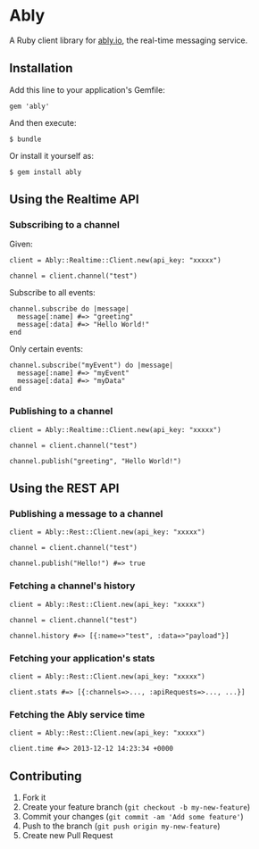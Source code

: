 # Ably

A Ruby client library for [ably.io](https://ably.io), the real-time messaging service.

## Installation

Add this line to your application's Gemfile:

    gem 'ably'

And then execute:

    $ bundle

Or install it yourself as:

    $ gem install ably

## Using the Realtime API

### Subscribing to a channel

Given:

```
client = Ably::Realtime::Client.new(api_key: "xxxxx")

channel = client.channel("test")
```

Subscribe to all events:

```
channel.subscribe do |message|
  message[:name] #=> "greeting"
  message[:data] #=> "Hello World!"
end
```

Only certain events:

```
channel.subscribe("myEvent") do |message|
  message[:name] #=> "myEvent"
  message[:data] #=> "myData"
end
```

### Publishing to a channel

```
client = Ably::Realtime::Client.new(api_key: "xxxxx")

channel = client.channel("test")

channel.publish("greeting", "Hello World!")
```

## Using the REST API

### Publishing a message to a channel

```
client = Ably::Rest::Client.new(api_key: "xxxxx")

channel = client.channel("test")

channel.publish("Hello!") #=> true
```

### Fetching a channel's history

```
client = Ably::Rest::Client.new(api_key: "xxxxx")

channel = client.channel("test")

channel.history #=> [{:name=>"test", :data=>"payload"}]
```

### Fetching your application's stats

```
client = Ably::Rest::Client.new(api_key: "xxxxx")

client.stats #=> [{:channels=>..., :apiRequests=>..., ...}]
```

### Fetching the Ably service time

```
client = Ably::Rest::Client.new(api_key: "xxxxx")

client.time #=> 2013-12-12 14:23:34 +0000
```

## Contributing

1. Fork it
2. Create your feature branch (`git checkout -b my-new-feature`)
3. Commit your changes (`git commit -am 'Add some feature'`)
4. Push to the branch (`git push origin my-new-feature`)
5. Create new Pull Request
